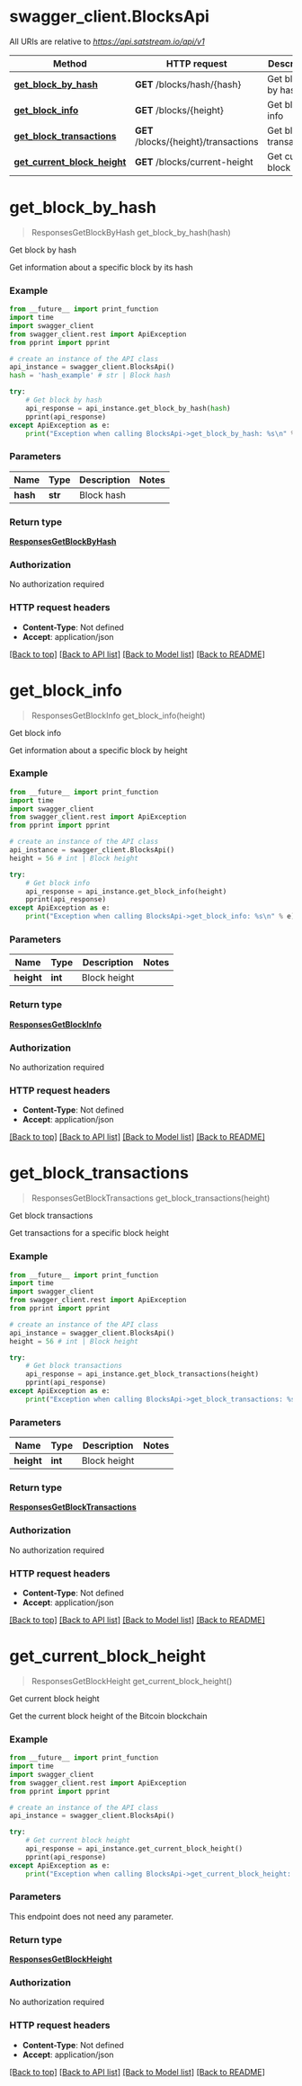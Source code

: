 # swagger_client.BlocksApi

All URIs are relative to *https://api.satstream.io/api/v1*

Method | HTTP request | Description
------------- | ------------- | -------------
[**get_block_by_hash**](BlocksApi.md#get_block_by_hash) | **GET** /blocks/hash/{hash} | Get block by hash
[**get_block_info**](BlocksApi.md#get_block_info) | **GET** /blocks/{height} | Get block info
[**get_block_transactions**](BlocksApi.md#get_block_transactions) | **GET** /blocks/{height}/transactions | Get block transactions
[**get_current_block_height**](BlocksApi.md#get_current_block_height) | **GET** /blocks/current-height | Get current block height

# **get_block_by_hash**
> ResponsesGetBlockByHash get_block_by_hash(hash)

Get block by hash

Get information about a specific block by its hash

### Example
```python
from __future__ import print_function
import time
import swagger_client
from swagger_client.rest import ApiException
from pprint import pprint

# create an instance of the API class
api_instance = swagger_client.BlocksApi()
hash = 'hash_example' # str | Block hash

try:
    # Get block by hash
    api_response = api_instance.get_block_by_hash(hash)
    pprint(api_response)
except ApiException as e:
    print("Exception when calling BlocksApi->get_block_by_hash: %s\n" % e)
```

### Parameters

Name | Type | Description  | Notes
------------- | ------------- | ------------- | -------------
 **hash** | **str**| Block hash | 

### Return type

[**ResponsesGetBlockByHash**](ResponsesGetBlockByHash.md)

### Authorization

No authorization required

### HTTP request headers

 - **Content-Type**: Not defined
 - **Accept**: application/json

[[Back to top]](#) [[Back to API list]](../README.md#documentation-for-api-endpoints) [[Back to Model list]](../README.md#documentation-for-models) [[Back to README]](../README.md)

# **get_block_info**
> ResponsesGetBlockInfo get_block_info(height)

Get block info

Get information about a specific block by height

### Example
```python
from __future__ import print_function
import time
import swagger_client
from swagger_client.rest import ApiException
from pprint import pprint

# create an instance of the API class
api_instance = swagger_client.BlocksApi()
height = 56 # int | Block height

try:
    # Get block info
    api_response = api_instance.get_block_info(height)
    pprint(api_response)
except ApiException as e:
    print("Exception when calling BlocksApi->get_block_info: %s\n" % e)
```

### Parameters

Name | Type | Description  | Notes
------------- | ------------- | ------------- | -------------
 **height** | **int**| Block height | 

### Return type

[**ResponsesGetBlockInfo**](ResponsesGetBlockInfo.md)

### Authorization

No authorization required

### HTTP request headers

 - **Content-Type**: Not defined
 - **Accept**: application/json

[[Back to top]](#) [[Back to API list]](../README.md#documentation-for-api-endpoints) [[Back to Model list]](../README.md#documentation-for-models) [[Back to README]](../README.md)

# **get_block_transactions**
> ResponsesGetBlockTransactions get_block_transactions(height)

Get block transactions

Get transactions for a specific block height

### Example
```python
from __future__ import print_function
import time
import swagger_client
from swagger_client.rest import ApiException
from pprint import pprint

# create an instance of the API class
api_instance = swagger_client.BlocksApi()
height = 56 # int | Block height

try:
    # Get block transactions
    api_response = api_instance.get_block_transactions(height)
    pprint(api_response)
except ApiException as e:
    print("Exception when calling BlocksApi->get_block_transactions: %s\n" % e)
```

### Parameters

Name | Type | Description  | Notes
------------- | ------------- | ------------- | -------------
 **height** | **int**| Block height | 

### Return type

[**ResponsesGetBlockTransactions**](ResponsesGetBlockTransactions.md)

### Authorization

No authorization required

### HTTP request headers

 - **Content-Type**: Not defined
 - **Accept**: application/json

[[Back to top]](#) [[Back to API list]](../README.md#documentation-for-api-endpoints) [[Back to Model list]](../README.md#documentation-for-models) [[Back to README]](../README.md)

# **get_current_block_height**
> ResponsesGetBlockHeight get_current_block_height()

Get current block height

Get the current block height of the Bitcoin blockchain

### Example
```python
from __future__ import print_function
import time
import swagger_client
from swagger_client.rest import ApiException
from pprint import pprint

# create an instance of the API class
api_instance = swagger_client.BlocksApi()

try:
    # Get current block height
    api_response = api_instance.get_current_block_height()
    pprint(api_response)
except ApiException as e:
    print("Exception when calling BlocksApi->get_current_block_height: %s\n" % e)
```

### Parameters
This endpoint does not need any parameter.

### Return type

[**ResponsesGetBlockHeight**](ResponsesGetBlockHeight.md)

### Authorization

No authorization required

### HTTP request headers

 - **Content-Type**: Not defined
 - **Accept**: application/json

[[Back to top]](#) [[Back to API list]](../README.md#documentation-for-api-endpoints) [[Back to Model list]](../README.md#documentation-for-models) [[Back to README]](../README.md)


